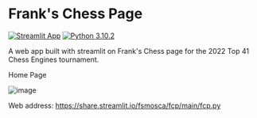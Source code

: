 # Frank's Chess Page
[![Streamlit App](https://static.streamlit.io/badges/streamlit_badge_black_white.svg)]([https://docs.streamlit.io/](https://share.streamlit.io/fsmosca/fcp/main/fcp.py)) 
[![Python 3.10.2](https://img.shields.io/badge/python-3.10-blue.svg)](https://www.python.org/downloads/release/python-3102/)

A web app built with streamlit on Frank's Chess page for the 2022 Top 41 Chess Engines tournament.

Home Page

![image](https://user-images.githubusercontent.com/22366935/172029544-513918ae-062c-4bdf-86fc-8979f225170a.png)

Web address: https://share.streamlit.io/fsmosca/fcp/main/fcp.py

